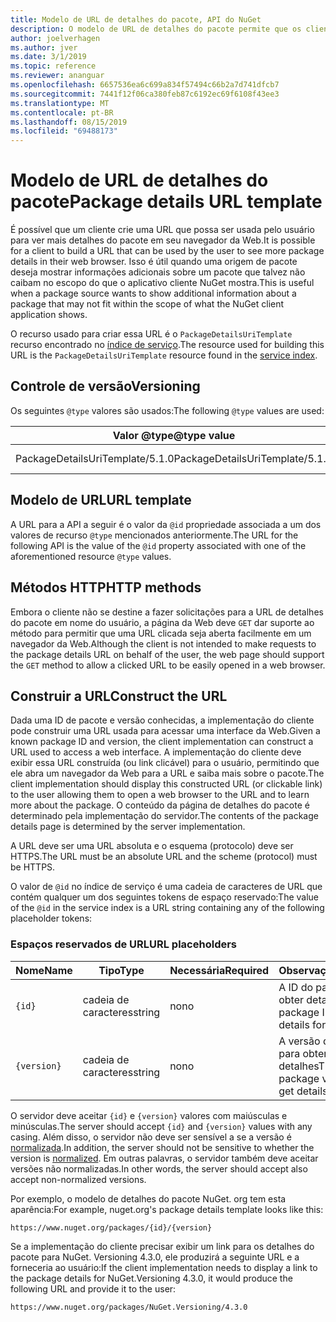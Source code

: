 ```yaml
---
title: Modelo de URL de detalhes do pacote, API do NuGet
description: O modelo de URL de detalhes do pacote permite que os clientes exibam em sua interface do usuário um link da Web para mais detalhes do pacote
author: joelverhagen
ms.author: jver
ms.date: 3/1/2019
ms.topic: reference
ms.reviewer: ananguar
ms.openlocfilehash: 6657536ea6c699a834f57494c66b2a7d741dfcb7
ms.sourcegitcommit: 7441f12f06ca380feb87c6192ec69f6108f43ee3
ms.translationtype: MT
ms.contentlocale: pt-BR
ms.lasthandoff: 08/15/2019
ms.locfileid: "69488173"
---
```

# <a name="package-details-url-template"></a><span data-ttu-id="66617-103">Modelo de URL de detalhes do pacote</span><span class="sxs-lookup"><span data-stu-id="66617-103">Package details URL template</span></span>

<span data-ttu-id="66617-104">É possível que um cliente crie uma URL que possa ser usada pelo usuário para ver mais detalhes do pacote em seu navegador da Web.</span><span class="sxs-lookup"><span data-stu-id="66617-104">It is possible for a client to build a URL that can be used by the user to see more package details in their web browser.</span></span> <span data-ttu-id="66617-105">Isso é útil quando uma origem de pacote deseja mostrar informações adicionais sobre um pacote que talvez não caibam no escopo do que o aplicativo cliente NuGet mostra.</span><span class="sxs-lookup"><span data-stu-id="66617-105">This is useful when a package source wants to show additional information about a package that may not fit within the scope of what the NuGet client application shows.</span></span>

<span data-ttu-id="66617-106">O recurso usado para criar essa URL é o `PackageDetailsUriTemplate` recurso encontrado no [índice de serviço](service-index.md).</span><span class="sxs-lookup"><span data-stu-id="66617-106">The resource used for building this URL is the `PackageDetailsUriTemplate` resource found in the [service index](service-index.md).</span></span>

## <a name="versioning"></a><span data-ttu-id="66617-107">Controle de versão</span><span class="sxs-lookup"><span data-stu-id="66617-107">Versioning</span></span>

<span data-ttu-id="66617-108">Os seguintes `@type` valores são usados:</span><span class="sxs-lookup"><span data-stu-id="66617-108">The following `@type` values are used:</span></span>

<span data-ttu-id="66617-109">Valor @type</span><span class="sxs-lookup"><span data-stu-id="66617-109">@type value</span></span>                     | <span data-ttu-id="66617-110">Observações</span><span class="sxs-lookup"><span data-stu-id="66617-110">Notes</span></span>
------------------------------- | -----
<span data-ttu-id="66617-111">PackageDetailsUriTemplate/5.1.0</span><span class="sxs-lookup"><span data-stu-id="66617-111">PackageDetailsUriTemplate/5.1.0</span></span> | <span data-ttu-id="66617-112">A versão inicial</span><span class="sxs-lookup"><span data-stu-id="66617-112">The initial release</span></span>

## <a name="url-template"></a><span data-ttu-id="66617-113">Modelo de URL</span><span class="sxs-lookup"><span data-stu-id="66617-113">URL template</span></span>

<span data-ttu-id="66617-114">A URL para a API a seguir é o valor da `@id` propriedade associada a um dos valores de recurso `@type` mencionados anteriormente.</span><span class="sxs-lookup"><span data-stu-id="66617-114">The URL for the following API is the value of the `@id` property associated with one of the aforementioned resource `@type` values.</span></span>

## <a name="http-methods"></a><span data-ttu-id="66617-115">Métodos HTTP</span><span class="sxs-lookup"><span data-stu-id="66617-115">HTTP methods</span></span>

<span data-ttu-id="66617-116">Embora o cliente não se destine a fazer solicitações para a URL de detalhes do pacote em nome do usuário, a página da Web deve `GET` dar suporte ao método para permitir que uma URL clicada seja aberta facilmente em um navegador da Web.</span><span class="sxs-lookup"><span data-stu-id="66617-116">Although the client is not intended to make requests to the package details URL on behalf of the user, the web page should support the `GET` method to allow a clicked URL to be easily opened in a web browser.</span></span>

## <a name="construct-the-url"></a><span data-ttu-id="66617-117">Construir a URL</span><span class="sxs-lookup"><span data-stu-id="66617-117">Construct the URL</span></span>

<span data-ttu-id="66617-118">Dada uma ID de pacote e versão conhecidas, a implementação do cliente pode construir uma URL usada para acessar uma interface da Web.</span><span class="sxs-lookup"><span data-stu-id="66617-118">Given a known package ID and version, the client implementation can construct a URL used to access a web interface.</span></span> <span data-ttu-id="66617-119">A implementação do cliente deve exibir essa URL construída (ou link clicável) para o usuário, permitindo que ele abra um navegador da Web para a URL e saiba mais sobre o pacote.</span><span class="sxs-lookup"><span data-stu-id="66617-119">The client implementation should display this constructed URL (or clickable link) to the user allowing them to open a web browser to the URL and to learn more about the package.</span></span> <span data-ttu-id="66617-120">O conteúdo da página de detalhes do pacote é determinado pela implementação do servidor.</span><span class="sxs-lookup"><span data-stu-id="66617-120">The contents of the package details page is determined by the server implementation.</span></span>

<span data-ttu-id="66617-121">A URL deve ser uma URL absoluta e o esquema (protocolo) deve ser HTTPS.</span><span class="sxs-lookup"><span data-stu-id="66617-121">The URL must be an absolute URL and the scheme (protocol) must be HTTPS.</span></span>

<span data-ttu-id="66617-122">O valor de `@id` no índice de serviço é uma cadeia de caracteres de URL que contém qualquer um dos seguintes tokens de espaço reservado:</span><span class="sxs-lookup"><span data-stu-id="66617-122">The value of the `@id` in the service index is a URL string containing any of the following placeholder tokens:</span></span>

### <a name="url-placeholders"></a><span data-ttu-id="66617-123">Espaços reservados de URL</span><span class="sxs-lookup"><span data-stu-id="66617-123">URL placeholders</span></span>

<span data-ttu-id="66617-124">Nome</span><span class="sxs-lookup"><span data-stu-id="66617-124">Name</span></span>        | <span data-ttu-id="66617-125">Tipo</span><span class="sxs-lookup"><span data-stu-id="66617-125">Type</span></span>    | <span data-ttu-id="66617-126">Necessária</span><span class="sxs-lookup"><span data-stu-id="66617-126">Required</span></span> | <span data-ttu-id="66617-127">Observações</span><span class="sxs-lookup"><span data-stu-id="66617-127">Notes</span></span>
----------- | ------- | -------- | -----
`{id}`      | <span data-ttu-id="66617-128">cadeia de caracteres</span><span class="sxs-lookup"><span data-stu-id="66617-128">string</span></span>  | <span data-ttu-id="66617-129">no</span><span class="sxs-lookup"><span data-stu-id="66617-129">no</span></span>       | <span data-ttu-id="66617-130">A ID do pacote para obter detalhes</span><span class="sxs-lookup"><span data-stu-id="66617-130">The package ID to get details for</span></span>
`{version}` | <span data-ttu-id="66617-131">cadeia de caracteres</span><span class="sxs-lookup"><span data-stu-id="66617-131">string</span></span>  | <span data-ttu-id="66617-132">no</span><span class="sxs-lookup"><span data-stu-id="66617-132">no</span></span>       | <span data-ttu-id="66617-133">A versão do pacote para obter detalhes</span><span class="sxs-lookup"><span data-stu-id="66617-133">The package version to get details for</span></span>

<span data-ttu-id="66617-134">O servidor deve aceitar `{id}` e `{version}` valores com maiúsculas e minúsculas.</span><span class="sxs-lookup"><span data-stu-id="66617-134">The server should accept `{id}` and `{version}` values with any casing.</span></span> <span data-ttu-id="66617-135">Além disso, o servidor não deve ser sensível a se a versão é [normalizada](https://docs.microsoft.com/en-us/nuget/concepts/package-versioning#normalized-version-numbers).</span><span class="sxs-lookup"><span data-stu-id="66617-135">In addition, the server should not be sensitive to whether the version is [normalized](https://docs.microsoft.com/en-us/nuget/concepts/package-versioning#normalized-version-numbers).</span></span> <span data-ttu-id="66617-136">Em outras palavras, o servidor também deve aceitar versões não normalizadas.</span><span class="sxs-lookup"><span data-stu-id="66617-136">In other words, the server should accept also accept non-normalized versions.</span></span>

<span data-ttu-id="66617-137">Por exemplo, o modelo de detalhes do pacote NuGet. org tem esta aparência:</span><span class="sxs-lookup"><span data-stu-id="66617-137">For example, nuget.org's package details template looks like this:</span></span>

    https://www.nuget.org/packages/{id}/{version}

<span data-ttu-id="66617-138">Se a implementação do cliente precisar exibir um link para os detalhes do pacote para NuGet. Versioning 4.3.0, ele produzirá a seguinte URL e a forneceria ao usuário:</span><span class="sxs-lookup"><span data-stu-id="66617-138">If the client implementation needs to display a link to the package details for NuGet.Versioning 4.3.0, it would produce the following URL and provide it to the user:</span></span>

    https://www.nuget.org/packages/NuGet.Versioning/4.3.0
